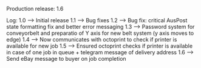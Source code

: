 Production release: 1.6


Log:
1.0 --> Initial release
1.1 --> Bug fixes
1.2 --> Bug fix: critical AusPost state formatting fix and better error messaging
1.3 --> Password system for conveyorbelt and preparatio of Y axis for new belt system (y axis moves to edge)
1.4 --> Now communicates with octoprint to check if printer is available for new job
1.5 --> Ensured octoprint checks if printer is available in case of one job in queue + telegram message of delivery address
1.6 --> Send eBay message to buyer on job completion
